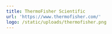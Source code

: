 ```yaml
---
title: ThermoFisher Scientific
url: 'https://www.thermofisher.com/'
logo: /static/uploads/thermofisher.png
---
```



